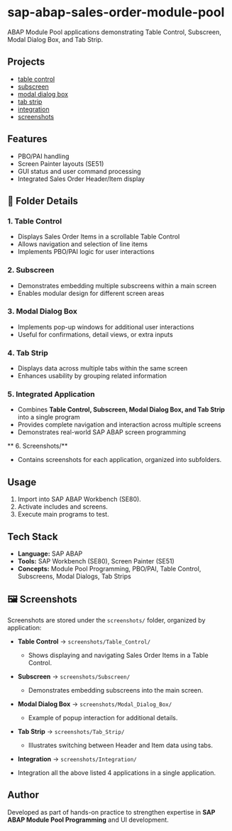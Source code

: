 # sap-abap-sales-order-module-pool
ABAP Module Pool applications demonstrating Table Control, Subscreen, Modal Dialog Box, and Tab Strip.

## Projects
- [table control](Table-Control/)
- [subscreen](Subscreen/)
- [modal dialog box](Modal-Dialog-Box/)
- [tab strip](Tab-Strip/)
- [integration](integration/)
- [screenshots](screenshots/)
  
## Features
- PBO/PAI handling
- Screen Painter layouts (SE51)
- GUI status and user command processing
- Integrated Sales Order Header/Item display

## 📑 Folder Details  

### 1️. Table Control  
- Displays Sales Order Items in a scrollable Table Control  
- Allows navigation and selection of line items  
- Implements PBO/PAI logic for user interactions  

### 2️. Subscreen  
- Demonstrates embedding multiple subscreens within a main screen  
- Enables modular design for different screen areas  

### 3️. Modal Dialog Box  
- Implements pop-up windows for additional user interactions  
- Useful for confirmations, detail views, or extra inputs  

### 4️. Tab Strip  
- Displays data across multiple tabs within the same screen  
- Enhances usability by grouping related information  

### 5️. Integrated Application  
- Combines **Table Control, Subscreen, Modal Dialog Box, and Tab Strip** into a single program  
- Provides complete navigation and interaction across multiple screens  
- Demonstrates real-world SAP ABAP screen programming  

** 6. Screenshots/**  
- Contains screenshots for each application, organized into subfolders.
 
## Usage
1. Import into SAP ABAP Workbench (SE80).
2. Activate includes and screens.
3. Execute main programs to test.

## Tech Stack  
- **Language:** SAP ABAP  
- **Tools:** SAP Workbench (SE80), Screen Painter (SE51)  
- **Concepts:** Module Pool Programming, PBO/PAI, Table Control, Subscreens, Modal Dialogs, Tab Strips  

## 🖼️ Screenshots  

Screenshots are stored under the `screenshots/` folder, organized by application:  

- **Table Control** → `screenshots/Table_Control/`  
  - Shows displaying and navigating Sales Order Items in a Table Control.  

- **Subscreen** → `screenshots/Subscreen/`  
  - Demonstrates embedding subscreens into the main screen.  

- **Modal Dialog Box** → `screenshots/Modal_Dialog_Box/`  
  - Example of popup interaction for additional details.  

- **Tab Strip** → `screenshots/Tab_Strip/`  
  - Illustrates switching between Header and Item data using tabs.

- **Integration** → `screenshots/Integration/`
- Integration all the above listed 4 applications in a single application.

  
## Author  
Developed as part of hands-on practice to strengthen expertise in **SAP ABAP Module Pool Programming** and UI development.  

